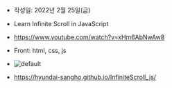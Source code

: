 - 작성일: 2022년 2월 25일(금)

- Learn Infinite Scroll in JavaScript

- https://www.youtube.com/watch?v=xHm6AbNwAw8

- Front: html, css, js

- ![default](screen.gif)

- https://hyundai-sangho.github.io/InfiniteScroll_js/
